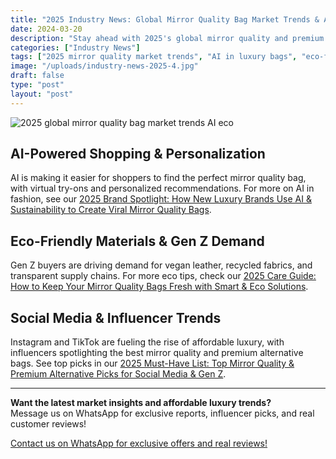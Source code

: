 ```yaml
---
title: "2025 Industry News: Global Mirror Quality Bag Market Trends & AI Innovation"
date: 2024-03-20
description: "Stay ahead with 2025's global mirror quality and premium alternative bag market trends. Discover how AI, eco-friendly materials, and social media are shaping affordable luxury for Gen Z."
categories: ["Industry News"]
tags: ["2025 mirror quality market trends", "AI in luxury bags", "eco-friendly premium alternatives", "Gen Z affordable luxury", "social media bag trends 2025", "premium alternative global news"]
image: "/uploads/industry-news-2025-4.jpg"
draft: false
type: "post"
layout: "post"
---
```


![2025 global mirror quality bag market trends AI eco](/uploads/industry-news-2025-4.jpg)

## AI-Powered Shopping & Personalization

AI is making it easier for shoppers to find the perfect mirror quality bag, with virtual try-ons and personalized recommendations. For more on AI in fashion, see our [2025 Brand Spotlight: How New Luxury Brands Use AI & Sustainability to Create Viral Mirror Quality Bags](../brand-stories-2025-4.md).

## Eco-Friendly Materials & Gen Z Demand

Gen Z buyers are driving demand for vegan leather, recycled fabrics, and transparent supply chains. For more eco tips, check our [2025 Care Guide: How to Keep Your Mirror Quality Bags Fresh with Smart & Eco Solutions](../care-maintenance-2025-3.md).

## Social Media & Influencer Trends

Instagram and TikTok are fueling the rise of affordable luxury, with influencers spotlighting the best mirror quality and premium alternative bags. See top picks in our [2025 Must-Have List: Top Mirror Quality & Premium Alternative Picks for Social Media & Gen Z](../must-have-list-2025-2.md).

---

**Want the latest market insights and affordable luxury trends?**  
Message us on WhatsApp for exclusive reports, influencer picks, and real customer reviews!

[Contact us on WhatsApp for exclusive offers and real reviews!](https://wa.me/19088661058)

<script type="application/ld+json">
{
  "@context": "https://schema.org",
  "@type": "Article",
  "headline": "2025 Industry News: Global Mirror Quality Bag Market Trends & AI Innovation",
  "description": "Stay ahead with 2025's global mirror quality and premium alternative bag market trends. Discover how AI, eco-friendly materials, and social media are shaping affordable luxury for Gen Z.",
  "image": "https://luxvibeo.com/uploads/industry-news-2025-4.jpg",
  "author": {"@type": "Organization", "name": "LuxVibe"},
  "datePublished": "2025-06-02",
  "articleSection": "Industry News",
  "keywords": "2025 mirror quality market trends, AI in luxury bags, eco-friendly premium alternatives, Gen Z affordable luxury, social media bag trends 2025, premium alternative global news"
}
</script> 